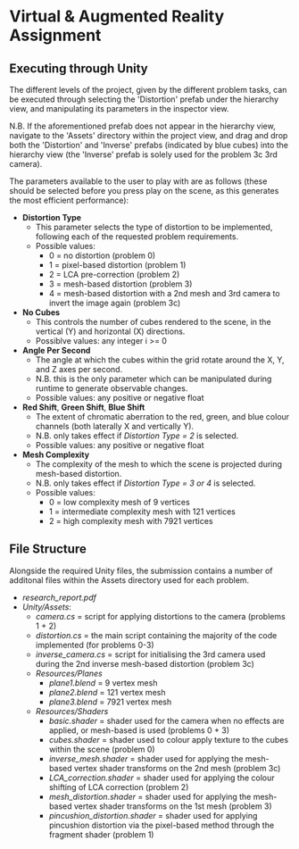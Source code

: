 # Virtual &amp; Augmented Reality Assignment

## Executing through Unity

The different levels of the project, given by the different problem tasks, can be executed through selecting the 'Distortion' prefab under the hierarchy view, and manipulating its parameters in the inspector view.

N.B. If the aforementioned prefab does not appear in the hierarchy view, navigate to the 'Assets' directory within the project view, and drag and drop both the 'Distortion' and 'Inverse' prefabs (indicated by blue cubes) into the hierarchy view (the 'Inverse' prefab is solely used for the problem 3c 3rd camera).

The parameters available to the user to play with are as follows (these should be selected before you press play on the scene, as this generates the most efficient performance):
- **Distortion Type**
  - This parameter selects the type of distortion to be implemented, following each of the requested problem requirements.
  - Possible values:
    - 0 = no distortion (problem 0)
    - 1 = pixel-based distortion (problem 1)
    - 2 = LCA pre-correction (problem 2)
    - 3 = mesh-based distortion (problem 3)
    - 4 = mesh-based distortion with a 2nd mesh and 3rd camera to invert the image again (problem 3c)
- **No Cubes**
  - This controls the number of cubes rendered to the scene, in the vertical (Y) and horizontal (X) directions.
  - Possiblve values: any integer i >= 0
- **Angle Per Second**
  - The angle at which the cubes within the grid rotate around the X, Y, and Z axes per second.
  - N.B. this is the only parameter which can be manipulated during runtime to generate observable changes.
  - Possible values: any positive or negative float
- **Red Shift**, **Green Shift**, **Blue Shift**
  - The extent of chromatic aberration to the red, green, and blue colour channels (both laterally X and vertically Y).
  - N.B. only takes effect if *Distortion Type = 2* is selected.
  - Possible values: any positive or negative float
- **Mesh Complexity**
  - The complexity of the mesh to which the scene is projected during mesh-based distortion.
  - N.B. only takes effect if *Distortion Type = 3 or 4* is selected.
  - Possible values:
    - 0 = low complexity mesh of 9 vertices
    - 1 = intermediate complexity mesh with 121 vertices
    - 2 = high complexity mesh with 7921 vertices
    
    
## File Structure

Alongside the required Unity files, the submission contains a number of additonal files within the Assets directory used for each problem.

- *research_report.pdf*
- *Unity/Assets*:
  - *camera.cs* = script for applying distortions to the camera (problems 1 + 2)
  - *distortion.cs* = the main script containing the majority of the code implemented (for problems 0-3)
  - *inverse_camera.cs* = script for initialising the 3rd camera used during the 2nd inverse mesh-based distortion (problem 3c)
  - *Resources/Planes*
    - *plane1.blend* = 9 vertex mesh
    - *plane2.blend* = 121 vertex mesh
    - *plane3.blend* = 7921 vertex mesh
  - *Resources/Shaders*
    - *basic.shader* = shader used for the camera when no effects are applied, or mesh-based is used (problems 0 + 3)
    - *cubes.shader* = shader used to colour apply texture to the cubes within the scene (problem 0)
    - *inverse_mesh.shader* = shader used for applying the mesh-based vertex shader transforms on the 2nd mesh (problem 3c)
    - *LCA_correction.shader* = shader used for applying the colour shifting of LCA correction (problem 2)
    - *mesh_distortion.shader* = shader used for applying the mesh-based vertex shader transforms on the 1st mesh (problem 3)
    - *pincushion_distortion.shader* = shader used for applying pincushion distortion via the pixel-based method through the fragment shader (problem 1)
    
  
